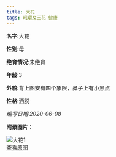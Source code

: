 ```yaml
---
title: 大花
tags: 玳瑁及三花 健康 
---
```


**名字**:大花

**性别**:母

**绝育情况**:未绝育

**年龄**:3

**外貌**:背上图安有四个象限，鼻子上有小黑点

**性格**:洒脱

*编写日期:2020-06-08*

**附录图片**：

![大花1](http://nekoustc.hk.ufileos.com//cats/m_大花1.jpg)    
[查看原图](http://nekoustc.hk.ufileos.com//cats/l_大花1.jpg)    
